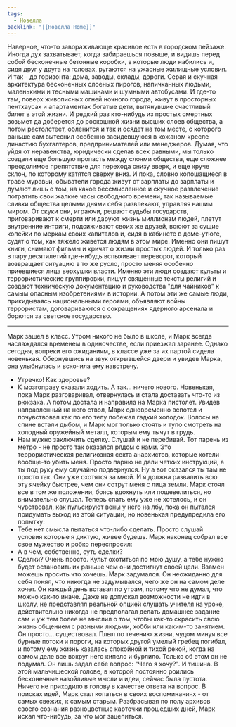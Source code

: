 ```yaml
---
tags:
  - Новелла
backlink: "[[Новелла Home]]"
---
```

Наверное, что-то завораживающе красивое есть в городском пейзаже. Иногда дух захватывает, когда забираешься повыше, и видишь перед собой бесконечные бетонные коробки, в которые люди набились и, сидя друг у друга на головах, ругаются на ужасные жилищные условия. И так - до горизонта: дома, заводы, склады, дороги. Серая и скучная архитектура бесконечных слоеных пирогов, напичканных людьми, маленькими и тесными машинами и шумными автобусами. И где-то там, поверх живописных огней ночного города, живут в просторных пентхаусах и апартаментах богатые дети, вытянувшие счастливый билет в этой жизни. И редкий раз кто-нибудь из простых смертных возьмет да доберется до роскошной жизни высших слоев общества, а потом растолстеет, обленится и так и осядет на том месте, с которого раньше сам вытеснил особенно засидевшуюся в кожаном кресле династию бухгалтеров, предпринимателей или менеджеров.
Думая, что уйдя от неравенства, юридически сделав всех равными, мы только создали еще большую пропасть между слоями общества, еще сложнее преодолимое препятствие для перехода снизу вверх, и еще круче склон, по которому катятся сверху вниз. И пока, словно копошащиеся в траве муравьи, обыватели города живут от зарплаты до зарплаты и думают лишь о том, на какое бессмысленное и скучное развлечение потратить свои жалкие часы свободного времени, так называемые сливки общества целыми днями себя развлекают, управляя нашим миром. От скуки они, играючи, решают судьбы государств, приговаривают к смерти или даруют жизнь миллионам людей, плетут внутренние интриги, подсиживают своих же друзей, воюют за сущие копейки по меркам своих капиталов и, сидя в кабинете в доме-утюге, судят о том, как тяжело живется людям в этом мире. Именно они пишут книги, снимают фильмы и кричат о жизни простых людей. И только раз в пару десятилетий где-нибудь вспыхивает переворот, который возвращает ситуацию в то же русло, просто меняя особенно приевшиеся лица верхушки власти.
Именно эти люди создают культы и террористические группировки, пишут священные тексты религий и создают техническую документацию и руководства "для чайников" к самым опасным изобретениями в истории. А потом эти же самые люди, прикидываясь национальными героями, объявляют войны террористам, договариваются о сокращениях ядерного арсенала и борются за светское государство.
***
Марк зашел в класс. Утром никого не было в школе, и Марк всегда наслаждался временем в одиночестве, если приезжал заранее. Однако сегодня, вопреки его ожиданиям, в классе уже за их партой сидела новенькая. Обернувшись на звук открывшейся двери и увидев Марка, она улыбнулась и вскочила ему навстречу.
- Утречко! Как здоровье?
- К мозгоправу сказали ходить. А так... ничего нового.
Новенькая, пока Марк разговаривал, отвернулась и стала доставать что-то из рюкзака. А потом достала и направила на Марка пистолет.
Увидев направленный на него ствол, Марк одновременно вспотел и почувствовал как по его телу побежал гадкий холодок. Волосы на спине встали дыбом, и Марк мог только стоять и тупо смотреть на холодный оружейный металл, которым ему тычут в грудь.
- Нам нужно заключить сделку. Слушай и не перебивай. Тот парень из метро - не просто так оказался рядом с нами. Это террористическая религиозная секта анархистов, которые хотели вообще-то убить меня. Просто парню не дали четких инструкций, а ты под руку ему случайно подвернулся. Ну а вот оказался ты там не просто так. Они уже охотятся за мной. И я должна развалить всю эту ячейку быстрее, чем они сотрут меня с лица земли.
Марк стоял все в том же положении, боясь вдохнуть или пошевелиться, но внимательно слушал. Теперь спать ему уже не хотелось, и он чувствовал, как пульсируют вены у него на лбу, пока он пытался придумать выход из этой ситуации, но новенькая предупредила его попытку:
- Тебе нет смысла пытаться что-либо сделать. Просто слушай условия которые я диктую, живее будешь.
Марк наконец собрал все свое мужество и робко переспросил:
- А в чем, собственно, суть сделки?
- Сделки? Очень просто. Культ охотиться по мою душу, а тебе нужно будет остановить их раньше чем они достигнут своей цели. Взамен можешь просить что хочешь.
Марк задумался. Он неожиданно для себя понял, что никогда не задумывался, чего же он на самом деле хочет. Он каждый день вставал по утрам, потому что не думал, что можно как-то иначе. Даже не допускал возможности не идти в школу, не представлял реальной опцией слушать учителя на уроке, действительно никогда не предполагал делать домашнее задание сам и уж тем более не мыслил о том, чтобы как-то скрасить свою жизнь общением с разными людьми, хобби или каким-то занятием. Он просто... существовал. Плыл по течению жизни, чудом минуя все бурные потоки и пороги, на которых другой умелый гребец погибал, и потому ему жизнь казалась спокойной и тихой рекой, когда на самом деле все вокруг него кипело и бурлило. Только об этом он не подумал. Он лишь задал себе вопрос: "Чего я хочу?". И тишина. В этой мальчишеской голове, в которой постоянно роились бесконечные назойливые мысли и идеи, сейчас была пустота. Ничего не приходило в голову в качестве ответа на вопрос. В поисках идей, Марк стал копаться в своих воспоминаниях - от самых свежих, к самым старым. Разбрасывая по полу архивов своего сознания разноцветные карточки прошедших дней, Марк искал что-нибудь, за что мог зацепиться. 
